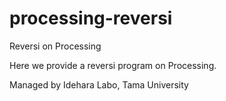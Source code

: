 # processing-reversi
Reversi on Processing

Here we provide a reversi program on Processing.

Managed by Idehara Labo, Tama University

